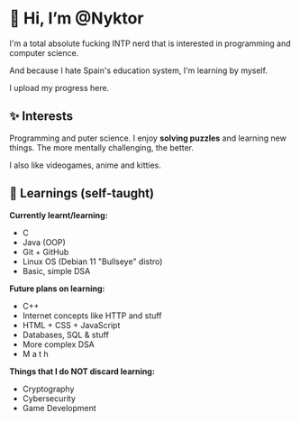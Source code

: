 # 👋 Hi, I’m @Nyktor
I'm a total absolute fucking INTP nerd that is interested in programming and computer science.

And because I hate Spain's education system, I'm learning by myself.

I upload my progress here.
## ✨ Interests
Programming and puter science. I enjoy **solving puzzles** and learning new things. The more mentally challenging, the better.

I also like videogames, anime and kitties.
## 🌱 Learnings (self-taught)
**Currently learnt/learning:**
* C
* Java (OOP)
* Git + GitHub
* Linux OS (Debian 11 "Bullseye" distro)
* Basic, simple DSA

**Future plans on learning:**
* C++
* Internet concepts like HTTP and stuff
* HTML + CSS + JavaScript
* Databases, SQL & stuff
* More complex DSA
* M a t h

**Things that I do NOT discard learning:**
* Cryptography
* Cybersecurity
* Game Development

<!---
Nyktor/Nyktor is a ✨ special ✨ repository because its `README.md` (this file) appears on your GitHub profile.
You can click the Preview link to take a look at your changes.
--->
